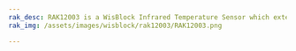 ```yaml
---
rak_desc: RAK12003 is a WisBlock Infrared Temperature Sensor which extends the WisBlock system with a non-contact IR thermal sensor. A ready to use software library and tutorial makes it easy to add a thermal sensor to your project.
rak_img: /assets/images/wisblock/rak12003/RAK12003.png

---
```


<rk-redirect to="/Product-Categories/WisBlock/RAK12003/Overview/" />